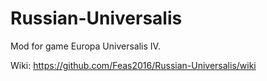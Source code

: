 # Russian-Universalis
Mod for game Europa Universalis IV.

Wiki: https://github.com/Feas2016/Russian-Universalis/wiki
